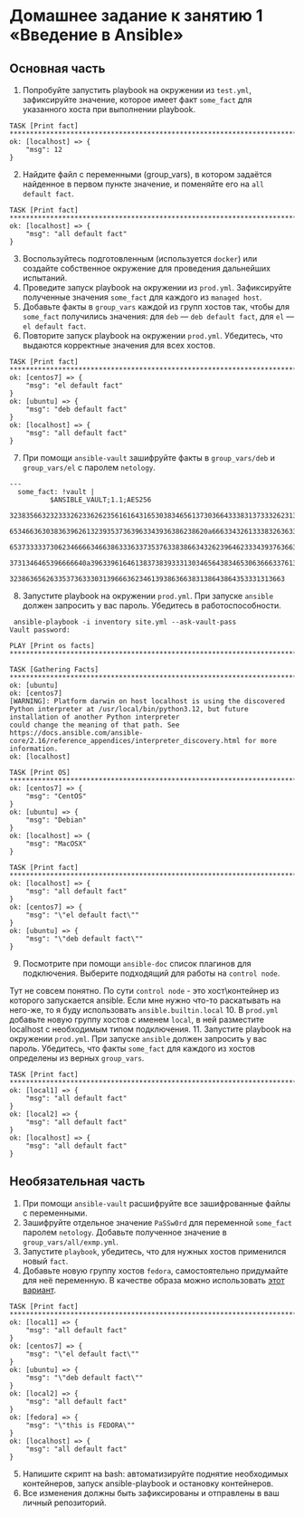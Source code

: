 # Домашнее задание к занятию 1 «Введение в Ansible»

## Основная часть

1. Попробуйте запустить playbook на окружении из `test.yml`, зафиксируйте значение, которое имеет факт `some_fact` для указанного хоста при выполнении playbook.
```
TASK [Print fact] *****************************************************************************************************************************************************************************
ok: [localhost] => {
    "msg": 12
}
```
2. Найдите файл с переменными (group_vars), в котором задаётся найденное в первом пункте значение, и поменяйте его на `all default fact`.
```
TASK [Print fact] ******************************************************************************************************************************************************************************
ok: [localhost] => {
    "msg": "all default fact"
}
```
3. Воспользуйтесь подготовленным (используется `docker`) или создайте собственное окружение для проведения дальнейших испытаний.
4. Проведите запуск playbook на окружении из `prod.yml`. Зафиксируйте полученные значения `some_fact` для каждого из `managed host`.
5. Добавьте факты в `group_vars` каждой из групп хостов так, чтобы для `some_fact` получились значения: для `deb` — `deb default fact`, для `el` — `el default fact`.
6.  Повторите запуск playbook на окружении `prod.yml`. Убедитесь, что выдаются корректные значения для всех хостов.
```
TASK [Print fact] ********************************************************************************************************************************************
ok: [centos7] => {
    "msg": "el default fact"
}
ok: [ubuntu] => {
    "msg": "deb default fact"
}
ok: [localhost] => {
    "msg": "all default fact"
}
```
7. При помощи `ansible-vault` зашифруйте факты в `group_vars/deb` и `group_vars/el` с паролем `netology`.
```
---
  some_fact: !vault |
          $ANSIBLE_VAULT;1.1;AES256
          32383566323233326233626235616164316530383465613730366433383137333262313664306436
          6534663630383639626132393537363963343936386238620a666334326133383263633039663364
          65373333373062346666346638633363373537633838663432623964623334393763663465346337
          3731346465396666640a396339616461383738393331303465643834653063666337613466393662
          32386365626335373633303139666362346139386366383138643864353331313663
```
8. Запустите playbook на окружении `prod.yml`. При запуске `ansible` должен запросить у вас пароль. Убедитесь в работоспособности.
```
 ansible-playbook -i inventory site.yml --ask-vault-pass
Vault password: 

PLAY [Print os facts] **********************************************************************************************************************************************************

TASK [Gathering Facts] *********************************************************************************************************************************************************
ok: [ubuntu]
ok: [centos7]
[WARNING]: Platform darwin on host localhost is using the discovered Python interpreter at /usr/local/bin/python3.12, but future installation of another Python interpreter
could change the meaning of that path. See https://docs.ansible.com/ansible-core/2.16/reference_appendices/interpreter_discovery.html for more information.
ok: [localhost]

TASK [Print OS] ****************************************************************************************************************************************************************
ok: [centos7] => {
    "msg": "CentOS"
}
ok: [ubuntu] => {
    "msg": "Debian"
}
ok: [localhost] => {
    "msg": "MacOSX"
}

TASK [Print fact] **************************************************************************************************************************************************************
ok: [localhost] => {
    "msg": "all default fact"
}
ok: [centos7] => {
    "msg": "\"el default fact\""
}
ok: [ubuntu] => {
    "msg": "\"deb default fact\""
}
```
9. Посмотрите при помощи `ansible-doc` список плагинов для подключения. Выберите подходящий для работы на `control node`.

Тут не совсем понятно. По сути `control node` - это хост\контейнер из которого запускается ansible. Если мне нужно что-то раскатывать на него-же, то я буду использовать `ansible.builtin.local`
10. В `prod.yml` добавьте новую группу хостов с именем  `local`, в ней разместите localhost с необходимым типом подключения.
11. Запустите playbook на окружении `prod.yml`. При запуске `ansible` должен запросить у вас пароль. Убедитесь, что факты `some_fact` для каждого из хостов определены из верных `group_vars`.
```
TASK [Print fact] *************************************************************************************************************************************************************
ok: [local1] => {
    "msg": "all default fact"
}
ok: [local2] => {
    "msg": "all default fact"
}
ok: [localhost] => {
    "msg": "all default fact"
}
```


## Необязательная часть

1. При помощи `ansible-vault` расшифруйте все зашифрованные файлы с переменными.
2. Зашифруйте отдельное значение `PaSSw0rd` для переменной `some_fact` паролем `netology`. Добавьте полученное значение в `group_vars/all/exmp.yml`.
3. Запустите `playbook`, убедитесь, что для нужных хостов применился новый `fact`.
4. Добавьте новую группу хостов `fedora`, самостоятельно придумайте для неё переменную. В качестве образа можно использовать [этот вариант](https://hub.docker.com/r/pycontribs/fedora).
```
TASK [Print fact] *************************************************************************************************************************************************************
ok: [local1] => {
    "msg": "all default fact"
}
ok: [centos7] => {
    "msg": "\"el default fact\""
}
ok: [ubuntu] => {
    "msg": "\"deb default fact\""
}
ok: [local2] => {
    "msg": "all default fact"
}
ok: [fedora] => {
    "msg": "\"this is FEDORA\""
}
ok: [localhost] => {
    "msg": "all default fact"
}
```
5. Напишите скрипт на bash: автоматизируйте поднятие необходимых контейнеров, запуск ansible-playbook и остановку контейнеров.
6. Все изменения должны быть зафиксированы и отправлены в ваш личный репозиторий.

